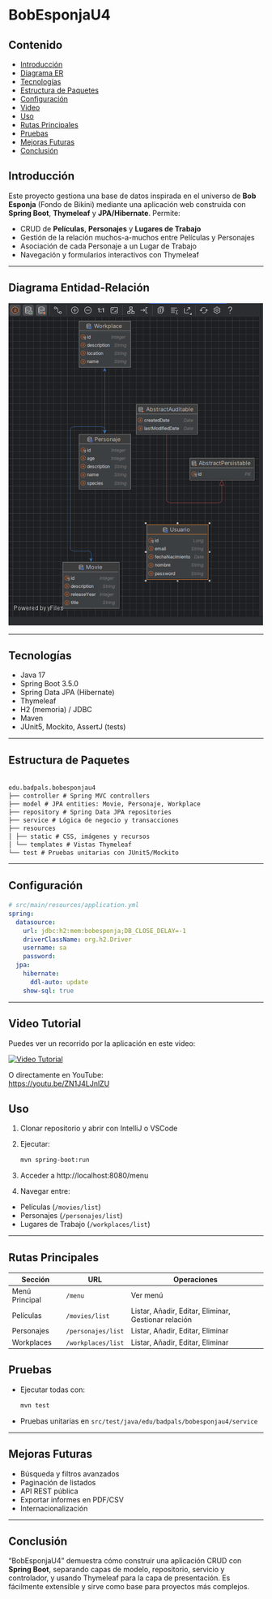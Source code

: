 # BobEsponjaU4


## Contenido
- [Introducción](#introducción)
- [Diagrama ER](#diagrama-entidad-relación)
- [Tecnologías](#tecnologías)
- [Estructura de Paquetes](#estructura-de-paquetes)
- [Configuración](#configuración)
- [Video](#video-tutorial)
- [Uso](#uso)
- [Rutas Principales](#rutas-principales)
- [Pruebas](#pruebas)
- [Mejoras Futuras](#mejoras-futuras)
- [Conclusión](#conclusión)

## Introducción

Este proyecto gestiona una base de datos inspirada en el universo de **Bob Esponja** (Fondo de Bikini) mediante una aplicación web construida con **Spring Boot**, **Thymeleaf** y **JPA/Hibernate**. Permite:

- CRUD de **Películas**, **Personajes** y **Lugares de Trabajo**
- Gestión de la relación muchos-a-muchos entre Películas y Personajes
- Asociación de cada Personaje a un Lugar de Trabajo
- Navegación y formularios interactivos con Thymeleaf  
---

## Diagrama Entidad-Relación

![Diagrama ER](src/main/resources/static/Diagrama.PNG)

---

## Tecnologías

- Java 17
- Spring Boot 3.5.0
- Spring Data JPA (Hibernate)
- Thymeleaf
- H2 (memoria) / JDBC
- Maven
- JUnit5, Mockito, AssertJ (tests)  

---

## Estructura de Paquetes
```

edu.badpals.bobesponjau4
├── controller # Spring MVC controllers
├── model # JPA entities: Movie, Personaje, Workplace
├── repository # Spring Data JPA repositories
├── service # Lógica de negocio y transacciones
├── resources
│ ├── static # CSS, imágenes y recursos
│ └── templates # Vistas Thymeleaf
└── test # Pruebas unitarias con JUnit5/Mockito

```
---

## Configuración

```yaml
# src/main/resources/application.yml
spring:
  datasource:
    url: jdbc:h2:mem:bobesponja;DB_CLOSE_DELAY=-1
    driverClassName: org.h2.Driver
    username: sa
    password:
  jpa:
    hibernate:
      ddl-auto: update
    show-sql: true
```

---


## Video Tutorial

Puedes ver un recorrido por la aplicación en este video:

[![Video Tutorial](https://img.youtube.com/vi/ZN1J4LJnlZU/0.jpg)](https://youtu.be/ZN1J4LJnlZU)

O directamente en YouTube:  
https://youtu.be/ZN1J4LJnlZU

## Uso

1. Clonar repositorio y abrir con IntelliJ o VSCode
2. Ejecutar:
   ```bash
   mvn spring-boot:run
   ```
3. Acceder a http://localhost:8080/menu

4. Navegar entre:

- Películas (`/movies/list`)
- Personajes (`/personajes/list`)
- Lugares de Trabajo (`/workplaces/list`)

---

## Rutas Principales

| Sección         | URL                     | Operaciones                                          |
|-----------------|-------------------------|------------------------------------------------------|
| Menú Principal  | `/menu`                 | Ver menú                                             |
| Películas       | `/movies/list`          | Listar, Añadir, Editar, Eliminar, Gestionar relación |
| Personajes      | `/personajes/list`      | Listar, Añadir, Editar, Eliminar                     |
| Workplaces      | `/workplaces/list`      | Listar, Añadir, Editar, Eliminar                     |


## Pruebas

- Ejecutar todas con:
  ```bash
  mvn test
  ```

- Pruebas unitarias en `src/test/java/edu/badpals/bobesponjau4/service`

---

## Mejoras Futuras

- Búsqueda y filtros avanzados
- Paginación de listados
- API REST pública
- Exportar informes en PDF/CSV
- Internacionalización

---

## Conclusión

“BobEsponjaU4” demuestra cómo construir una aplicación CRUD con **Spring Boot**, separando capas de modelo, repositorio, servicio y controlador, y usando Thymeleaf para la capa de presentación. Es fácilmente extensible y sirve como base para proyectos más complejos.

  
